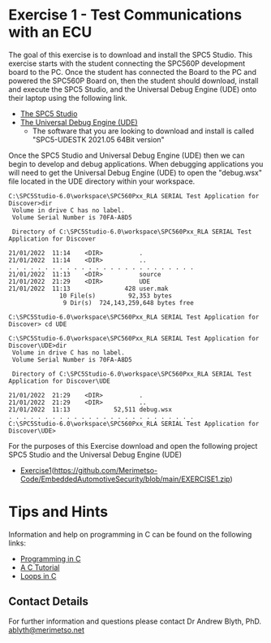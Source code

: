 # Exercise 1 - Test Communications with an ECU

The goal of this exercise is to download and install the SPC5 Studio. This exercise starts with the student connecting the SPC560P development board to the PC. Once the student has connected the Board to the PC and powered the SPC560P Board on, then the student should download, install and execute the SPC5 Studio, and the Universal Debug Engine (UDE) onto their laptop using the following link.

* [The SPC5 Studio](https://www.st.com/content/st_com/en/products/development-tools/software-development-tools/spc5-software-development-tools/spc5-studio.html)
* [The Universal Debug Engine (UDE)](https://www.pls-mc.com/service/downloads/download-spc5-udestk/)
  * The software that you are looking to download and install is called "SPC5-UDESTK 2021.05 64Bit version"

Once the SPC5 Studio and Universal Debug Engine (UDE) then we can begin to develop and debug applications. When debugging applications you will need to get the Universal Debug Engine (UDE) to open the "debug.wsx" file located in the UDE directory within your workspace.
```
C:\SPC5Studio-6.0\workspace\SPC560Pxx_RLA SERIAL Test Application for Discover>dir
 Volume in drive C has no label.
 Volume Serial Number is 70FA-A8D5

 Directory of C:\SPC5Studio-6.0\workspace\SPC560Pxx_RLA SERIAL Test Application for Discover

21/01/2022  11:14    <DIR>          .
21/01/2022  11:14    <DIR>          ..
. . . . . . . . . . . . . . . . . . . . . . . . . .
21/01/2022  11:13    <DIR>          source
21/01/2022  21:29    <DIR>          UDE
21/01/2022  11:13               428 user.mak
              10 File(s)         92,353 bytes
               9 Dir(s)  724,143,259,648 bytes free

C:\SPC5Studio-6.0\workspace\SPC560Pxx_RLA SERIAL Test Application for Discover> cd UDE

C:\SPC5Studio-6.0\workspace\SPC560Pxx_RLA SERIAL Test Application for Discover\UDE>dir
 Volume in drive C has no label.
 Volume Serial Number is 70FA-A8D5

 Directory of C:\SPC5Studio-6.0\workspace\SPC560Pxx_RLA SERIAL Test Application for Discover\UDE

21/01/2022  21:29    <DIR>          .
21/01/2022  21:29    <DIR>          ..
21/01/2022  11:13            52,511 debug.wsx
. . . . . . . . . . . . . . . . . . . . . . . . . .
C:\SPC5Studio-6.0\workspace\SPC560Pxx_RLA SERIAL Test Application for Discover\UDE>

```
For the purposes of this Exercise download and open the following project SPC5 Studio and the Universal Debug Engine (UDE)

* [Exercise1]()(https://github.com/Merimetso-Code/EmbeddedAutomotiveSecurity/blob/main/EXERCISE1.zip)

# Tips and Hints
Information and help on programming in C can be found on the following links:
* [Programming in C](https://beginnersbook.com/2014/01/c-program-structure/)
* [A C Tutorial](https://www.cprogramming.com/tutorial/c-tutorial.html?inl=nv)
* [Loops in C](https://www.tutorialspoint.com/cprogramming/c_loops.htm)

## Contact Details

For further information and questions please contact Dr Andrew Blyth, PhD. <ablyth@merimetso.net>
